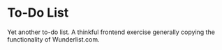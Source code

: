 # To-Do List

Yet another to-do list.  A thinkful frontend exercise generally copying the functionality of Wunderlist.com.